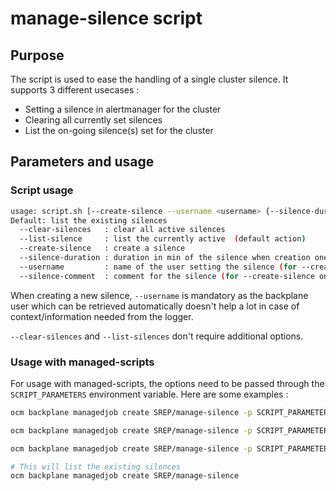 # manage-silence script

## Purpose

The script is used to ease the handling of a single cluster silence. 
It supports 3 different usecases : 
* Setting a silence in alertmanager for the cluster
* Clearing all currently set silences
* List the on-going silence(s) set for the cluster

## Parameters and usage 
### Script usage

```bash
usage: script.sh [--create-silence --username <username> {--silence-duration <duration>} {--silence-comment <comment>}|--clear-silences|--list-silences]
Default: list the existing silences
  --clear-silences   : clear all active silences
  --list-silence     : list the currently active  (default action)
  --create-silence   : create a silence 
  --silence-duration : duration in min of the silence when creation one. For silence creation only (for --create-silence only ; optional - default is 60)
  --username         : name of the user setting the silence (for --create-silence only ; mandatory)
  --silence-comment  : comment for the silence (for --create-silence only ; optional)
```

When creating a new silence, `--username` is mandatory as the backplane user which can be retrieved automatically doesn't help a lot in case of context/information needed from the logger. 

`--clear-silences` and `--list-silences` don't require additional options. 

### Usage with managed-scripts

For usage with managed-scripts, the options need to be passed through the `SCRIPT_PARAMETERS` environment variable. Here are some examples : 

```bash
ocm backplane managedjob create SREP/manage-silence -p SCRIPT_PARAMETERS="--create-silence --silence-duration 20  --silence-comment \"This is a test silence\" "

ocm backplane managedjob create SREP/manage-silence -p SCRIPT_PARAMETERS="--create-silence --silence-duration 20  --silence-comment OHSS-xxxx "

ocm backplane managedjob create SREP/manage-silence -p SCRIPT_PARAMETERS="--clear-silences "

# This will list the existing silences
ocm backplane managedjob create SREP/manage-silence 
```